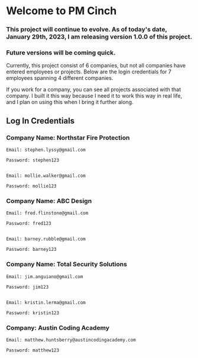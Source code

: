 # Welcome to PM Cinch

### This project will continue to evolve. As of today's date, January 29th, 2023, I am releasing version 1.0.0 of this project.

### Future versions will be coming quick.

Currently, this project consist of 6 companies, but not all companies have
entered employees or projects. Below are the login credentials for 7 employees
spanning 4 different companies.

If you work for a company, you can see all projects associated with that
company. I built it this way because I need it to work this way in real life,
and I plan on using this when I bring it further along.

## Log In Credentials

### Company Name: Northstar Fire Protection

    Email: stephen.lyssy@gmail.com

    Password: stephen123


    Email: mollie.walker@gmail.com

    Password: mollie123

### Company Name: ABC Design

    Email: fred.flinstone@gmail.com

    Password: fred123


    Email: barney.rubble@gmail.com

    Password: barney123

### Company Name: Total Security Solutions

    Email: jim.anguiano@gmail.com

    Password: jim123


    Email: kristin.lerma@gmail.com

    Password: kristin123

### Company: Austin Coding Academy

    Email: matthew.huntsberry@austincodingacademy.com

    Password: matthew123
